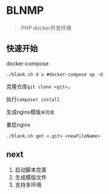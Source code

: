 # BLNMP

> PHP docker开发环境

## 快速开始

docker-compose

```shell
./blank.sh d u #docker-compose up -d
```

克隆仓库`git clone <git>`，

执行`composer install`

生成nginx模版`未完成`

重启nginx

```shell
./blank.sh get <.git> <newFileName>
```

## next

1. 启动脚本完善
2. 生成模版文件
3. 支持多环境
